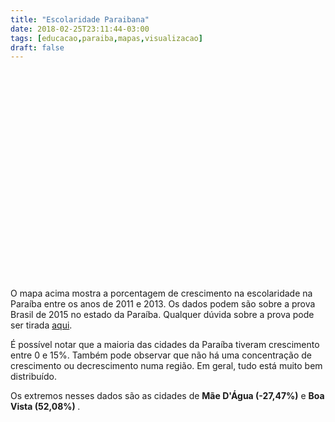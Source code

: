 ```yaml
---
title: "Escolaridade Paraibana"
date: 2018-02-25T23:11:44-03:00
tags: [educacao,paraiba,mapas,visualizacao]
draft: false
---
```

<meta charset="utf-8">
<style>

.cidades {
  fill: none;
  stroke: #fff;
  stroke-linejoin: round;
}

path:hover, path.highlighted {
  fill: tomato;
}

div.tooltip {
  position: absolute;
  background-color: white;
  border: 1px solid black;
  color: black;
  font-family:"avenir next", Arial, sans-serif;
  padding: 4px 8px;
  display: none;
}

</style>

<svg width="1000" height="600"></svg>

<script src="https://d3js.org/d3.v4.min.js"></script>
<script src="https://d3js.org/d3-scale-chromatic.v1.min.js"></script>
<script src="https://d3js.org/topojson.v2.min.js"></script>
<script src="../../data/legenda-d3-cor.js"></script>
<script>

var svg = d3.select("svg"),
    width = +svg.attr("width"),
    height = +svg.attr("height");

var path = d3.geoPath();

// a escala de cores
var color = d3.scaleThreshold().domain([-15,0,15,30,45]).range(d3.schemeSpectral[5]);

// função aux definida em legenda-d3-cor.js
desenhaLegenda(-30, 60, color, "Crescimento entre 2011 e 2013 (%)")

d3.queue()
    .defer(d3.json, "../../data/geo4-municipios-e-aprendizado-simplificado.json")
    .await(ready);

function ready(error, dados) {
  if (error) throw error;

  var cidades = dados.features;

  svg.append("g")
      .attr("class", "cidades")
    .selectAll("path")
    .data(cidades)
    .enter()
    .append("path")
      .attr("fill", d => {let valor = d.properties["Crescimento entre 2011 e 2013 (pp*)"]; return valor === "NA" ? '#e0e0eb' : color(valor)})
      .attr("d", path)
      .on("mouseover",showTooltip)
      .on("mousemove",moveTooltip)
      .on("mouseout",hideTooltip)
}

// ZOOM

//create zoom handler
var zoom_handler = d3.zoom()
    .on("zoom", zoom_actions);

//specify what to do when zoom event listener is triggered
function zoom_actions(){
 d3.selectAll("path").attr("transform", d3.event.transform);
}

//add zoom behaviour to the svg element
//same as svg.call(zoom_handler);
zoom_handler(svg);


// TOOLTIP

//Create a tooltip, hidden at the start
var tooltip = d3.select("body").append("div").attr("class","tooltip");
//Position of the tooltip relative to the cursor
var tooltipOffset = {x: 5, y: -25};

function showTooltip(d) {
  moveTooltip();

  tooltip.style("display","block")
      .text(d.properties.Cidade + ": " + d.properties["Crescimento entre 2011 e 2013 (pp*)"] + "%");
}

//Move the tooltip to track the mouse
function moveTooltip() {
  tooltip.style("top",(d3.event.pageY+tooltipOffset.y)+"px")
      .style("left",(d3.event.pageX+tooltipOffset.x)+"px");
}

//Create a tooltip, hidden at the start
function hideTooltip() {
  tooltip.style("display","none");
}

</script>


</br>
<p>O mapa acima mostra a porcentagem de crescimento na escolaridade na Paraíba entre os anos de 2011 e 2013. Os dados podem são sobre a prova Brasil de 2015 no estado da Paraíba. Qualquer dúvida sobre a prova pode ser tirada <a href= "http://www.qedu.org.br/brasil/aprendizado">aqui</a>.
<p>É possível notar que a maioria das cidades da Paraíba tiveram crescimento entre 0 e 15%. Também pode observar que não há uma concentração de crescimento ou decrescimento numa região. Em geral, tudo está muito bem distribuído.
<p>Os extremos nesses dados são as cidades de <strong>Mãe D'Água (-27,47%)</strong> e <strong>Boa Vista (52,08%) </strong>.
